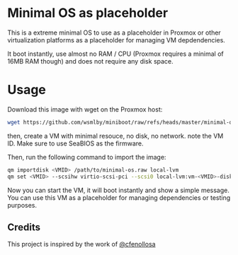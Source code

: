 # Minimal OS as placeholder

This is a extreme minimal OS to use as a placeholder in Proxmox or other virtualization platforms as a placeholder for managing VM depdendencies.

It boot instantly, use almost no RAM / CPU (Proxmox requires a minimal of 16MB RAM though) and does not require any disk space.

# Usage
Download this image with wget on the Proxmox host:

```bash
wget https://github.com/wsmlby/miniboot/raw/refs/heads/master/minimal-os.raw
```

then, create a VM with minimal resouce, no disk, no network. note the VM ID. Make sure to use SeaBIOS as the firmware.

Then, run the following command to import the image:

```bash
qm importdisk <VMID> /path/to/minimal-os.raw local-lvm
qm set <VMID> --scsihw virtio-scsi-pci --scsi0 local-lvm:vm-<VMID>-disk-0
```

Now you can start the VM, it will boot instantly and show a simple message. You can use this VM as a placeholder for managing dependencies or testing purposes.


## Credits
This project is inspired by the work of [@cfenollosa](https://github.com/cfenollosa/os-tutorial/tree/master)



